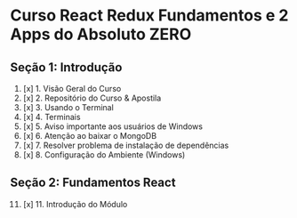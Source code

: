 # Curso React Redux Fundamentos e 2 Apps do Absoluto ZERO

## Seção 1: Introdução

1. [x] 1. Visão Geral do Curso
2. [x] 2. Repositório do Curso & Apostila
3. [x] 3. Usando o Terminal
4. [x] 4. Terminais
5. [x] 5. Aviso importante aos usuários de Windows
6. [x] 6. Atenção ao baixar o MongoDB
7. [x] 7. Resolver problema de instalação de dependências
8. [x] 8. Configuração do Ambiente (Windows)

## Seção 2: Fundamentos React

11. [x] 11. Introdução do Módulo
